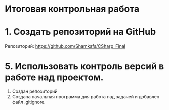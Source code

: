 # Итоговая контрольная работа
# 1. Создать репозиторий на GitHub
Репозиторий: https://github.com/Shamkafs/CSharp_Final


# 5. Использовать контроль версий в работе над проектом.
1. Создан репозиторий
2. Создана начальная программа для работа над задачей и добавлен файл .gitignore.
